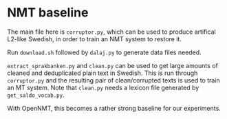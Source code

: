 # NMT baseline

The main file here is `corruptor.py`, which can be used to produce artifical
L2-like Swedish, in order to train an NMT system to restore it.

Run `download.sh` followed by `dalaj.py` to generate data files needed.

`extract_sprakbanken.py` and `clean.py` can be used to get large amounts of
cleaned and deduplicated plain text in Swedish. This is run through
`corruptor.py` and the resulting pair of clean/corrupted texts is used to
train an MT system. Note that `clean.py` needs a lexicon file generated by
`get_saldo_vocab.py`.

With OpenNMT, this becomes a rather strong baseline for our experiments.

